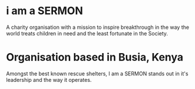 # i am a SERMON

A charity organisation with a mission to inspire breakthrough in the way the world treats children in need and the least fortunate in the Society.


# Organisation based in Busia, Kenya

Amongst the best known rescue shelters, I am a SERMON stands out in it's leadership and the way it operates.
